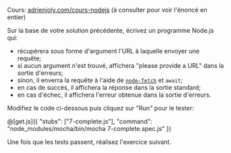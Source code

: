 Cours: [adrienjoly.com/cours-nodejs](https://adrienjoly.com/cours-nodejs/) (à consulter pour voir l'énoncé en entier)

<!-- Code source: [GitHub](https://github.com/adrienjoly/cours-nodejs-techio-2). -->

Sur la base de votre solution précédente, écrivez un programme Node.js qui:
- récupérera sous forme d'argument l'URL à laquelle envoyer une requête;
- si aucun argument n'est trouvé, affichera "please provide a URL" dans la sortie d'erreurs;
- sinon, il enverra la requête à l'aide de [`node-fetch`](https://www.npmjs.com/package/node-fetch) et `await`;
- en cas de succès, il affichera la réponse dans la sortie standard;
- en cas d'échec, il affichera l'erreur obtenue dans la sortie d'erreurs.

Modifiez le code ci-dessous puis cliquez sur "Run" pour le tester:

@[get.js]({
  "stubs": ["7-complete.js"],
  "command": "node_modules/mocha/bin/mocha 7-complete.spec.js"
})

Une fois que les tests passent, réalisez l'exercice suivant.
